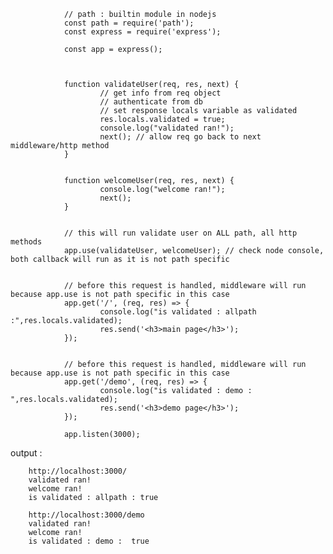 
                // path : builtin module in nodejs
                const path = require('path');
                const express = require('express');

                const app = express();



                function validateUser(req, res, next) {
                        // get info from req object
                        // authenticate from db
                        // set response locals variable as validated
                        res.locals.validated = true;
                        console.log("validated ran!");
                        next(); // allow req go back to next middleware/http method
                }


                function welcomeUser(req, res, next) {
                        console.log("welcome ran!");
                        next();
                }


                // this will run validate user on ALL path, all http methods
                app.use(validateUser, welcomeUser); // check node console, both callback will run as it is not path specific


                // before this request is handled, middleware will run because app.use is not path specific in this case
                app.get('/', (req, res) => {
                        console.log("is validated : allpath :",res.locals.validated);
                        res.send('<h3>main page</h3>');
                });


                // before this request is handled, middleware will run because app.use is not path specific in this case
                app.get('/demo', (req, res) => {
                        console.log("is validated : demo : ",res.locals.validated);
                        res.send('<h3>demo page</h3>');
                });

                app.listen(3000);
        
        
output : 

        http://localhost:3000/
        validated ran!
        welcome ran!
        is validated : allpath : true

        http://localhost:3000/demo
        validated ran!
        welcome ran!
        is validated : demo :  true
